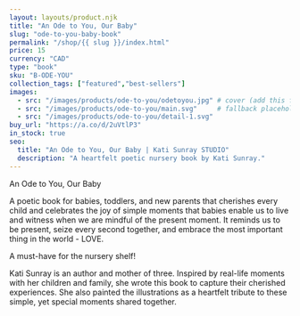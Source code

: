```yaml
---
layout: layouts/product.njk
title: "An Ode to You, Our Baby"
slug: "ode-to-you-baby-book"
permalink: "/shop/{{ slug }}/index.html"
price: 15
currency: "CAD"
type: "book"
sku: "B-ODE-YOU"
collection_tags: ["featured","best-sellers"]
images:
  - src: "/images/products/ode-to-you/odetoyou.jpg" # cover (add this file)
  - src: "/images/products/ode-to-you/main.svg"     # fallback placeholder
  - src: "/images/products/ode-to-you/detail-1.svg"
buy_url: "https://a.co/d/2uVtlP3"
in_stock: true
seo:
  title: "An Ode to You, Our Baby | Kati Sunray STUDIO"
  description: "A heartfelt poetic nursery book by Kati Sunray."
---
```


An Ode to You, Our Baby

A poetic book for babies, toddlers, and new parents that cherishes every child and celebrates the joy of simple moments that babies enable us to live and witness when we are mindful of the present moment. It reminds us to be present, seize every second together, and embrace the most important thing in the world - LOVE.

A must-have for the nursery shelf!

Kati Sunray is an author and mother of three. Inspired by real-life moments with her children and family, she wrote this book to capture their cherished experiences. She also painted the illustrations as a heartfelt tribute to these simple, yet special moments shared together.
